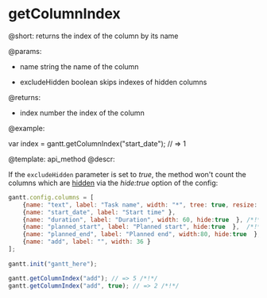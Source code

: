 getColumnIndex
=============

@short:
	returns the index of the column by its name

@params:
- name		string			the name of the column
* excludeHidden		boolean			skips indexes of hidden columns

@returns:
- index		number			the index of the column

@example:

var index = gantt.getColumnIndex("start_date"); // => 1

@template:	api_method
@descr:

If the `excludeHidden` parameter is set to *true*, the method won't count the columns which are [hidden](desktop/specifying_columns.md#visibility) via the *hide:true* option of the config:

~~~js
gantt.config.columns = [
    {name: "text", label: "Task name", width: "*", tree: true, resize: true },
    {name: "start_date", label: "Start time" },
    {name: "duration", label: "Duration", width: 60, hide:true  }, /*!*/
    {name: "planned_start", label: "Planned start", hide:true  },  /*!*/
    {name: "planned_end", label: "Planned end", width:80, hide:true  }, /*!*/
    {name: "add", label: "", width: 36 }
];
 
gantt.init("gantt_here");

gantt.getColumnIndex("add"); // => 5 /*!*/
gantt.getColumnIndex("add", true); // => 2 /*!*/
~~~